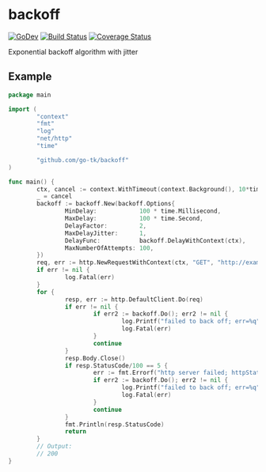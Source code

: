 # backoff

[![GoDev](https://img.shields.io/static/v1?label=godev&message=reference&color=00add8)](https://pkg.go.dev/github.com/go-tk/backoff)
[![Build Status](https://travis-ci.org/go-tk/backoff.svg?branch=master)](https://travis-ci.org/github/go-tk/backoff)
[![Coverage Status](https://codecov.io/gh/go-tk/backoff/branch/master/graph/badge.svg)](https://codecov.io/gh/go-tk/backoff)

Exponential backoff algorithm with jitter

## Example

```go
package main

import (
        "context"
        "fmt"
        "log"
        "net/http"
        "time"

        "github.com/go-tk/backoff"
)

func main() {
        ctx, cancel := context.WithTimeout(context.Background(), 10*time.Second)
        _ = cancel
        backoff := backoff.New(backoff.Options{
                MinDelay:            100 * time.Millisecond,
                MaxDelay:            100 * time.Second,
                DelayFactor:         2,
                MaxDelayJitter:      1,
                DelayFunc:           backoff.DelayWithContext(ctx),
                MaxNumberOfAttempts: 100,
        })
        req, err := http.NewRequestWithContext(ctx, "GET", "http://example.com/", nil)
        if err != nil {
                log.Fatal(err)
        }
        for {
                resp, err := http.DefaultClient.Do(req)
                if err != nil {
                        if err2 := backoff.Do(); err2 != nil {
                                log.Printf("failed to back off; err=%q", err2)
                                log.Fatal(err)
                        }
                        continue
                }
                resp.Body.Close()
                if resp.StatusCode/100 == 5 {
                        err := fmt.Errorf("http server failed; httpStatusCode=%v", resp.StatusCode)
                        if err2 := backoff.Do(); err2 != nil {
                                log.Printf("failed to back off; err=%q", err2)
                                log.Fatal(err)
                        }
                        continue
                }
                fmt.Println(resp.StatusCode)
                return
        }
        // Output:
        // 200
}
```
